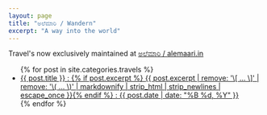 ```yaml
---
layout: page
title: "ಅಲೆಮಾರಿ / Wandern"
excerpt: "A way into the world"
---
```


Travel's now exclusively maintained at [ಅಲೆಮಾರಿ / alemaari.in](https://slabstech.com/alemaari.in)

<ul class="post-list">
{% for post in site.categories.travels %}
  <li><article><a href="{{ site.url }}{{ post.url }}">{{ post.title }} : {% if post.excerpt %} <span class="excerpt">{{ post.excerpt | remove: '\[ ... \]' | remove: '\( ... \)' | markdownify | strip_html | strip_newlines | escape_once }}</span>{% endif %} :  <span class="entry-date"><time datetime="{{ post.date | date_to_xmlschema }}">{{ post.date | date: "%B %d, %Y" }}</time></span> </a></article></li>
{% endfor %}
</ul>
